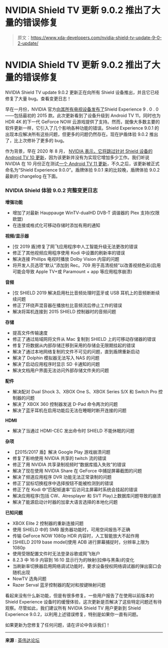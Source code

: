 # NVIDIA Shield TV 更新 9.0.2 推出了大量的错误修复

> 原文：<https://www.xda-developers.com/nvidia-shield-tv-update-9-0-2-update/>

# NVIDIA Shield TV 更新 9.0.2 推出了大量的错误修复

NVIDIA Shield TV update 9.0.2 更新正在向所有 Shield 设备推出，并且它已经修复了大量 bug。查看变更日志！

早在一月份，NVIDIA 官方[向其所有电视设备发布了](https://www.xda-developers.com/nvidia-shield-android-tv-11/)Shield Experience 9 . 0 . 0——包括最初的 2015 款。此次更新看到了设备升级到 Android TV 11，同时也为 HDR 4K 的下一代 GeForce NOW 云游戏提供了支持。然而，就像大多数主要的软件更新一样，它引入了几个影响各种功能的错误。Shield Experience 9.0.1 的出现本应解决所有这些问题，但更多的问题仍然存在。现在护盾体验 9.0.2 推出了，比上次修补了更多的 bug。

作为背景，早在 2020 年 8 月， [NVIDIA 表示，它将跳过针对 Shield 设备的 Android TV 10 更新](https://www.xda-developers.com/nvidia-shield-tv-wont-get-android-10/)，因为该更新并没有为实现它增加多少工作。我们听说 NVIDIA 在 10 月份正在测试[一个 Android TV 11 更新](https://www.xda-developers.com/nvidia-testing-android-tv-11-update-shield-tv/)，不久之后，该更新被正式命名为“Shield Experience 9.0.0”。盾牌体验 9.0.1 来的比较晚，盾牌体验 9.0.2 最新的 changelog 在下面。

### NVIDIA Shield 体验 9.0.2 完整变更日志

**增强功能**

*   增加了对最新 Hauppauge WinTV-dualHD DVB-T 调谐器的 Plex 支持(仅限欧盟)
*   在连接或格式化可移动存储时添加有用的通知

**视频/显示器**

*   [仅 2019 盾]修复了网飞应用程序中人工智能升级无法更改的错误
*   修正了其他视频应用程序使用 Kodi 中设置的刷新率的错误
*   解决连接 Phillips 电视时播放 Dolby Vision 内容的问题
*   将开发人员选项“默认”添加到 Rec。709 用于高清视频”以改善视频色彩(启用可能会导致 Apple TV+或 Paramount + app 等应用程序崩溃)

**音频**

*   [仅 SHIELD 2019 解决启用杜比音频处理时蓝牙或 USB 耳机上的音频断断续续问题
*   修正了环绕声混音器在播放杜比音频流后停止工作的错误
*   解决将耳机连接到 2015 SHIELD 控制器时的音频问题

**存储**

*   提高文件传输速度
*   修正了通过局域网将文件从 Mac 复制到 SHIELD 上的可移动存储器的错误
*   修复了将数据从内部存储迁移到采用的存储会无限期挂起的错误
*   解决了通过本地网络复制的文件不可见的问题，直到盾牌重新启动
*   解决了 Dolphin 模拟器无法写入 NAS 的问题
*   解决了启动应用程序时显示 SD 卡通知的问题
*   解决文档用户界面无法访问外部存储文件夹的问题

**配件**

*   解决配对 Dual Shock 3、XBOX One S、XBOX Series S/X 和 Switch Pro 控制器的问题
*   解决了 XBOX 360 控制器发送 D-Pad 命令两次的问题
*   解决了蓝牙耳机在启用功能后无法在睡眠时断开连接的问题

**HDMI**

*   解决了当通过 HDMI-CEC 发出命令时 SHIELD 不能休眠的问题

**杂项**

*   【2015/2017 盾】解决 Google Play 游戏崩溃问题
*   修复了影响使用 NVIDIA 共享的 twitch 流的错误
*   修正了用 NVIDIA 共享录制视频时“数据库插入失败”的错误
*   解决了现在使用 NVIDIA Share 在 GeForce 中捕捉屏幕截图的问题
*   解决了频道应用程序 DVR 功能无法正常录制的问题
*   修正了鼠标切换程序中选择按钮不能被检测到的错误
*   修正了在 Kodi 中“匹配帧速率”后访问主屏幕时系统会挂起的错误
*   解决应用程序(包括 CW、Atresplayer 和 SVT Play)上数据库问题导致的崩溃
*   解决了能源启动计时器的加拿大语言选择的本地化问题

**已知问题**

*   XBOX Elite 2 控制器的重新连接问题
*   使用 SHIELD 中的 SMB 服务器功能时，可用空间报告不正确
*   传输 GeForce NOW 1080p HDR 内容时，人工智能放大不起作用
*   [SHIELD 2019 base model]使用 ADB 进行屏幕捕捉时，分辨率上限为 1080p
*   使用受限配置文件时无法登录谷歌或网飞账户
*   8.2.3 中 16:9 内容到 16:10 显示行为的映射(拉伸与黑条)的变化
*   当刷新率切换器启用网络调试功能时，要求设备授权网络调试器的弹出窗口会随机出现
*   NowTV 选角问题
*   Razer Serval 蓝牙控制器的配对和按键映射问题

看起来没有什么新功能，但是有很多修复。一些用户报告了在使用以前版本的 Shield Experience 设备时的缓慢体验，这次更新是否解决了这些特定问题还有待观察。尽管如此，我们建议所有 NVIDIA Shield TV 用户更新到 Shield Experience 9.0.2，以利用上述错误修复，特别是如果你一直有问题。

如果更新为您修复了任何问题，请在评论中告诉我们！

* * *

**来源** : [英伟达论坛](https://www.nvidia.com/en-us/geforce/forums/shield-tv/9/490234/shield-experience-upgrade-902-released-41222/)